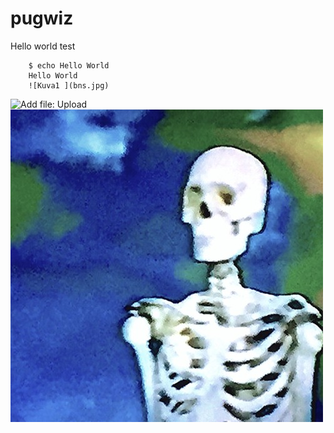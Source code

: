 # pugwiz


Hello world test

        $ echo Hello World
        Hello World
        ![Kuva1 ](bns.jpg)

 ![Add file: Upload](upload-bns.jpg)
 ![Kuva1 ](bns.jpg)
